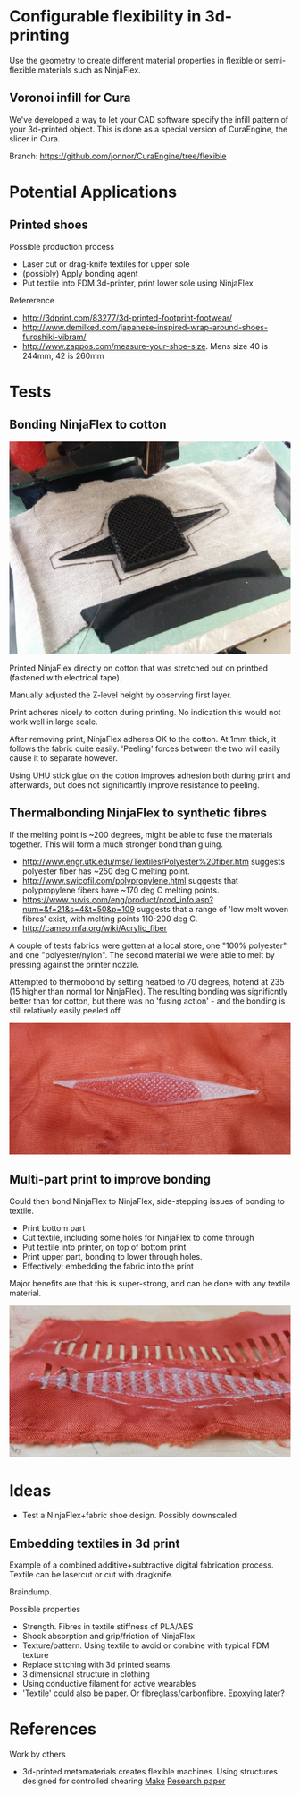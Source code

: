 
# Configurable flexibility in 3d-printing

Use the geometry to create different material properties in
flexible or semi-flexible materials such as NinjaFlex.

## Voronoi infill for Cura

We've developed a way to let your CAD software specify the infill pattern
of your 3d-printed object. This is done as a special version of CuraEngine,
the slicer in Cura.

Branch: https://github.com/jonnor/CuraEngine/tree/flexible


# Potential Applications

## Printed shoes

Possible production process

* Laser cut or drag-knife textiles for upper sole
* (possibly) Apply bonding agent
* Put textile into FDM 3d-printer, print lower sole using NinjaFlex

Refererence

* http://3dprint.com/83277/3d-printed-footprint-footwear/
* http://www.demilked.com/japanese-inspired-wrap-around-shoes-furoshiki-vibram/
* http://www.zappos.com/measure-your-shoe-size. Mens size 40 is 244mm, 42 is 260mm

# Tests

## Bonding NinjaFlex to cotton

![Ninjaflex printed onto cotton](./doc/ninjaflex-cotton-print.jpg)

Printed NinjaFlex directly on cotton that was
stretched out on printbed (fastened with electrical tape).

Manually adjusted the Z-level height by observing first layer.

Print adheres nicely to cotton during printing. No indication this would not work well in large scale.

After removing print, NinjaFlex adheres OK to the cotton. At 1mm thick, it follows the fabric quite easily.
'Peeling' forces between the two will easily cause it to separate however.
 
Using UHU stick glue on the cotton improves adhesion both during print and afterwards,
but does not significantly improve resistance to peeling.

## Thermalbonding NinjaFlex to synthetic fibres

If the melting point is ~200 degrees, might be able to fuse the materials together.
This will form a much stronger bond than gluing.

* http://www.engr.utk.edu/mse/Textiles/Polyester%20fiber.htm suggests polyester fiber has ~250 deg C melting point.
* http://www.swicofil.com/polypropylene.html suggests that polypropylene fibers have ~170 deg C melting points.
* https://www.huvis.com/eng/product/prod_info.asp?num=&f=21&s=4&t=50&p=109 suggests that a range of 'low melt woven fibres' exist, with melting points 110-200 deg C.
* http://cameo.mfa.org/wiki/Acrylic_fiber

A couple of tests fabrics were gotten at a local store, one "100% polyester" and one "polyester/nylon".
The second material we were able to melt by pressing against the printer nozzle.

Attempted to thermobond by setting heatbed to 70 degrees, hotend at 235 (15 higher than normal for NinjaFlex).
The resulting bonding was significntly better than for cotton, but there was no 'fusing action' - and the
bonding is still relatively easily peeled off.

![Ninjaflex printed on polyester "Ninjaflex printed on polyester, was unable to thermobond"](./doc/ninjaflex-polyester.jpg)


## Multi-part print to improve bonding

Could then bond NinjaFlex to NinjaFlex, side-stepping issues of bonding to textile.

* Print bottom part
* Cut textile, including some holes for NinjaFlex to come through
* Put textile into printer, on top of bottom print
* Print upper part, bonding to lower through holes.
* Effectively: embedding the fabric into the print

Major benefits are that this is super-strong, and can be done with any textile material.

![Embedding NinjaFlex in textile "Embedding NinjaFlex in textile: very successful"](./doc/ninjaflex-textile-embedding.jpg)

# Ideas

* Test a NinjaFlex+fabric shoe design. Possibly downscaled

## Embedding textiles in 3d print

Example of a combined additive+subtractive digital fabrication process.
Textile can be lasercut or cut with dragknife.

Braindump. 

Possible properties

* Strength. Fibres in textile stiffness of PLA/ABS
* Shock absorption and grip/friction of NinjaFlex
* Texture/pattern. Using textile to avoid or combine with typical FDM texture
* Replace stitching with 3d printed seams.
* 3 dimensional structure in clothing
* Using conductive filament for active wearables
* 'Textile' could also be paper. Or fibreglass/carbonfibre. Epoxying later?

# References

Work by others

* 3d-printed metamaterials creates flexible machines. Using structures designed for controlled shearing
[Make](http://makezine.com/2016/09/14/3d-printed-metamaterials-create-flexible-machines/)
[Research paper](http://alexandraion.com/wp-content/uploads/2016UIST-Metamaterial-Mechanisms-authors-copy.pdf)

